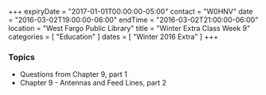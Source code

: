 +++
expiryDate = "2017-01-01T00:00:00-05:00"
contact = "W0HNV"
date = "2016-03-02T19:00:00-06:00"
endTime = "2016-03-02T21:00:00-06:00"
location = "West Fargo Public Library"
title = "Winter Extra Class Week 9"
categories = [ "Education" ]
dates = [ "Winter 2016 Extra" ]
+++

### Topics

* Questions from Chapter 9, part 1
* Chapter 9 - Antennas and Feed Lines, part 2


